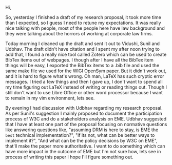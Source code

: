 Hi,

So, yesterday I finished a draft of my research proposal, it took more time
than I expected, so I guess I need to retune my expectations. It was really
nice talking with people, most of the people here have law background and they
were talking about the horrors of working at corporate law firms.

Today morning I cleaned up the draft and sent it out to Vidushi, Sunil and
Udbhav. The draft didn't have citation and I spent my after noon trying to add
that, I found a really nice tool called Zotero which can be used to create
BibTex items out of webpages. I though after I have all the BibTex item things
will be easy, I exported the BibTex items to a .bib file and used the same make
file we used for the WIGI OpenSym paper. But it didn't work out, and it is hard
to figure what's wrong. Oh man, LaTeX has such cryptic error messages. I tried
a few things and then I gave up, I don't want to spend all my time figuring out
LaTeX instead of writing or reading things out. Though I still don't want to
use Libre Office or other word processor because I want to remain in my vim
environment, lets see.

By evening I had discussion with Udbhav regarding my research proposal. As per
Sunil's suggestion I mainly proposed to document the participation process of
W3C and do a stakeholders analysis on EME. Udbhav suggested that I have
at least one part of the proposal focusing on normative questions like answering
questions like, "assuming DRM is here to stay, is EME the `best` technical
implementation?", "if its not, what can be better ways to implement it?", "And
what can be the policy decisions by W3C on EME", that'll make the paper more
authoritative. I want to do something which can have more impact in the outcome
of EME but I'm not sure how, lets see in process of writing this paper I hope
I'll figure something out.
